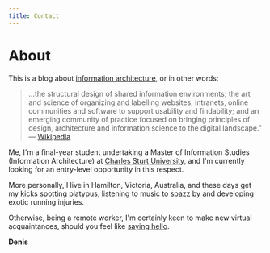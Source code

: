 ```yaml
---
title: Contact
---
```


<h1 class="h1-title">About</h1>

This is a blog about [information architecture](https://www.iainstitute.org/what-is-ia), or in other words:

> ...the structural design of shared information environments; the art and science of organizing and labelling websites, intranets, online communities and software to support usability and findability; and an emerging community of practice focused on bringing principles of design, architecture and information science to the digital landscape." &mdash; [Wikipedia](https://en.wikipedia.org/wiki/Information_architecture)

Me, I'm a final-year student undertaking a Master of Information Studies (Information Architecture) at [Charles Sturt University](https://www.csu.edu.au/), and I'm currently looking for an entry-level opportunity in this respect.

More personally, I live in Hamilton, Victoria, Australia, and these days get my kicks spotting platypus, listening to [music to spazz by](http://wfmu.org/playlists/MS) and developing exotic running injuries.

Otherwise, being a remote worker, I'm certainly keen to make new virtual acquaintances, should you feel like [saying hello](mailto).

**Denis**